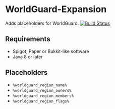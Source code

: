 # WorldGuard-Expansion

Adds placeholders for WorldGuard.
[![Build Status](http://ci.extendedclip.com/buildStatus/icon?job=WorldGuard-Expansion)](http://ci.extendedclip.com/job/WorldGuard-Expansion)

## Requirements

* Spigot, Paper or Bukkit-like software
* Java 8 or later

## Placeholders

* `%worldguard_region_name%`
* `%worldguard_region_owners%`
* `%worldguard_region_members%`
* `%worldguard_region_flags%`
